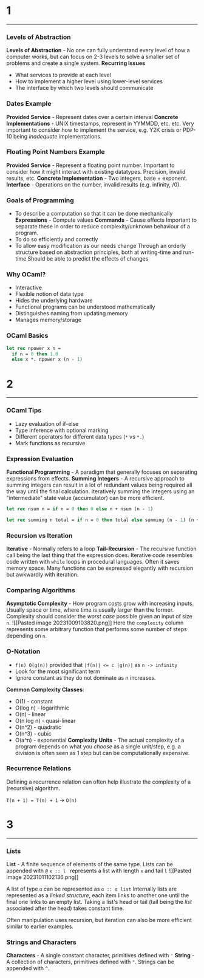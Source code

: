 # 1
---
### Levels of Abstraction
**Levels of Abstraction** - No one can fully understand every level of how a computer works, but can focus on 2-3 levels to solve a smaller set of problems and create a single system.
**Recurring Issues**
- What services to provide at each level
- How to implement a higher level using lower-level services
- The interface by which two levels should communicate

### Dates Example
**Provided Service** - Represent dates over a certain interval
**Concrete Implementations** - UNIX timestamps, represent in YYMMDD, etc. etc.
Very important to consider how to implement the service, e.g. Y2K crisis or PDP-10 being *inadequate* implementations.

### Floating Point Numbers Example
**Provided Service** - Represent a floating point number. Important to consider how it might interact with existing datatypes. Precision, invalid results, etc.
**Concrete Implementation** - Two integers, base + exponent.
**Interface** - Operations on the number, invalid results (e.g. infinity, /0).

### Goals of Programming
- To describe a computation so that it can be done mechanically
	**Expressions** - Compute values
	**Commands** - Cause effects
	Important to separate these in order to reduce complexity/unknown behaviour of a program.
- To do so efficiently and correctly
- To allow easy modification as our needs change
	Through an orderly structure based on abstraction principles, both at writing-time and run-time
	Should be able to predict the effects of changes
	
### Why OCaml?
- Interactive
- Flexible notion of data type
- Hides the underlying hardware
- Functional programs can be understood mathematically
- Distinguishes naming from updating memory
- Manages memory/storage

### OCaml Basics
```ocaml
let rec npower x n =
  if n = 0 then 1.0
  else x *. npower x (n - 1)
```
# 2
---
### OCaml Tips
- Lazy evaluation of if-else
- Type inference with optional marking
- Different operators for different data types (`*` vs `*.`)
- Mark functions as recursive

### Expression Evaluation
**Functional Programming** - A paradigm that generally focuses on separating expressions from effects.
**Summing Integers** - A recursive approach to summing integers can result in a lot of redundant values being required all the way until the final calculation. Iteratively summing the integers using an "intermediate" state value (accumulator) can be more efficient.
```ocaml
let rec nsum n = if n = 0 then 0 else n + nsum (n - 1)
```
```ocaml
let rec summing n total = if n = 0 then total else summing (n - 1) (n + total)
```
### Recursion vs Iteration
**Iterative** - Normally refers to a loop
**Tail-Recursion** - The recursive function call being the last thing that the expression does.
Iterative code resembles code written with `while` loops in procedural languages.
Often it saves memory space.
Many functions can be expressed elegantly with recursion but awkwardly with iteration.

### Comparing Algorithms
**Asymptotic Complexity** - How program costs grow with increasing inputs. Usually space or time, where time is usually larger than the former.
Complexity should consider the *worst case* possible given an input of size `n`.
![[Pasted image 20231009103820.png]]
Here the `complexity` column represents some arbitrary function that performs some number of steps depending on `n`.

### O-Notation
- `f(n) O(g(n))` provided that `|f(n)| <= c |g(n)|` as `n -> infinity`
- Look for the most significant term
- Ignore constant as they do not dominate as n increases.

**Common Complexity Classes**:
- O(1) - constant
- O(log n) - logarithmic
- O(n) - linear
- O(n log n) - quasi-linear
- O(n^2) - quadratic
- O(n^3) - cubic
- O(a^n) - exponential
**Complexity Units** - The actual complexity of a program depends on what you *choose* as a single unit/step, e.g. a division is often seen as 1 step but can be computationally expensive.

### Recurrence Relations
Defining a recurrence relation can often help illustrate the complexity of a (recursive) algorithm.

`T(n + 1) = T(n) + 1` -> `O(n)`

# 3
---
### Lists
**List** - A finite sequence of elements of the same type. Lists can be appended with `@`
`x :: l ` represents a list with length `x` and tail `l`
![[Pasted image 20231011102136.png]]

A list of type `α` can be represented as `α :: α list`
Internally lists are represented as a *linked structure*, each item links to another one until the final one links to an empty list. Taking a list's head or tail (tail being the *list* associated after the head) takes constant time.

Often manipulation uses recursion, but iteration can also be more efficient similar to earlier examples.

### Strings and Characters
**Characters** - A single constant character, primitives defined with `'`
**String** - A collection of characters, primitives defined with `"`. Strings can be appended with `^`.

